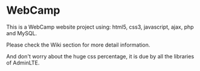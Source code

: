 # WebCamp
This is a WebCamp website project using: html5, css3, javascript, ajax, php and MySQL.

Please check the Wiki section for more detail information.

And don't worry about the huge css percentage, it is due by all the libraries of AdminLTE.
